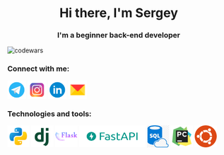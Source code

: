 <h1 align="center">Hi there, I'm Sergey </h1>
<h3 align="center">I'm a beginner back-end developer</h3>

![codewars](https://www.codewars.com/users/Kardashq/badges/small)

### Connect with me:
<p align="left">
<a href="https://t.me/kardashq" target="_blank"><img align="center" src="icons/telegram.png" alt="kardashq" height="42" width="42" /></a>
<a href="https://www.instagram.com/kardashq/" target="_blank"><img align="center" src="icons/instagram.png" alt="kardashq" height="42" width="42" /></a>
<a href="https://www.linkedin.com/in/kardashq/" target="blank"><img align="center" src="icons/linkedin.png" alt="kardashq" height="42" width="42" /></a>
<a href="mailto:kardashq@yandex.ru" target="blank"><img align="center" src="icons/Yandex_Mail.png" alt="kardashq" height="42" width="42" /></a>

  
### Technologies and tools:
<p align="left">
<img align="center" src="icons/icons8-питон-240.png" alt="python" height="50" width="50" /> 
<img align="center" src="icons/icons8-django-256.png" alt="django" height="50" width="50" /> 
<img align="center" src="icons/icons8-flask-256.png" alt="flask" height="50" width="50" /> 
<img align="center" src="icons/fastapi.png" alt="kardashq" height="50" width="150" />
<img align="center" src="icons/sql.png" alt="sql" height="50" width="50" />
<img align="center" src="icons/icons8-pycharm-240.png" alt="pycharm" height="50" width="50" />
<img align="center" src="icons/ubuntu.png" alt="kardashq" height="50" width="50" />
  
  
 
